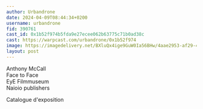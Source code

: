 ```yaml
---
author: Urbandrone
date: 2024-04-09T08:44:34+0200
username: urbandrone
fid: 390761
cast_id: 0x1b52f974b5fda9e27ecee062b63775c71b0ad38c
cast: https://warpcast.com/urbandrone/0x1b52f974
image: https://imagedelivery.net/BXluQx4ige9GuW0Ia56BHw/4aae2953-af29-4d5e-d0ea-d5e0e0308500/original
layout: post
---
```

Anthony McCall  
Face to Face  
EyE Filmmuseum  
Naioio publishers  
  
Catalogue d'exposition  

<img src='https://imagedelivery.net/BXluQx4ige9GuW0Ia56BHw/4aae2953-af29-4d5e-d0ea-d5e0e0308500/original' alt='' referrerpolicy='no-referrer'/>
<img src='https://imagedelivery.net/BXluQx4ige9GuW0Ia56BHw/79f211db-11d5-4d78-aa73-45b8f0423000/original' alt='' referrerpolicy='no-referrer'/>